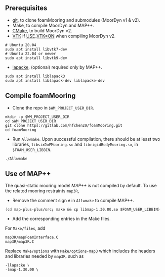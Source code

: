 ## Prerequisites
- [git](https://git-scm.com/), to clone foamMooring and submodules (MoorDyn v1 & v2).
- Make, to compile MoorDyn and MAP++.
- [CMake](https://cmake.org/), to build MoorDyn v2.
- [VTK](https://vtk.org/) if [USE_VTK=ON](https://gitlab.com/hfchen20/foamMooring/-/merge_requests/3) when compiling MoorDyn v2. 
```
# Ubuntu 20.04
sudo apt install libvtk7-dev
# Ubuntu 22.04 or newer
sudo apt install libvtk9-dev
```

- [lapacke](https://www.netlib.org/lapack/lapacke.html), (optional) required only by MAP++.
```
sudo apt install liblapack3
sudo apt install liblapack-dev liblapacke-dev
```

## Compile foamMooring
- Clone the repo in `$WM_PROJECT_USER_DIR`.
```
mkdir -p $WM_PROJECT_USER_DIR
cd $WM_PROJECT_USER_DIR
git clone https://gitlab.com/hfchen20/foamMooring.git
cd foamMooring 
```

- Run `Allwmake`. Upon successful compilation, there should be at least two libraries, `libsixDoFMooring.so` and `librigidBodyMooring.so`, in `$FOAM_USER_LIBBIN`.
```
./Allwmake
```

## Use of MAP++
The quasi-static mooring model *MAP++* is not compiled by default. To use the related mooring restraints `map3R`,

- Remove the comment sign `#` in `Allwmake` to compile MAP++.
```
(cd map-plus-plus/src; make && cp libmap-1.30.00.so $FOAM_USER_LIBBIN)
```

- Add the corresponding entries in the Make files.

For `Make/files`, add
```
map3R/mapFoamInterface.C
map3R/map3R.C
```
Replace `Make/options` with [`Make/options-map3`](https://gitlab.com/hfchen20/foamMooring/-/blob/master/src/sixDoFMooringRestraints/Make/options-map3?ref_type=heads) which includes the headers and libraries needed by `map3R`, such as
```
-llapacke \
-lmap-1.30.00 \
```
